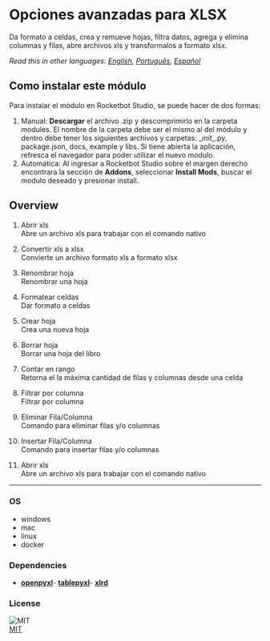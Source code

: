 



# Opciones avanzadas para XLSX
  
Da formato a celdas, crea y remueve hojas, filtra datos, agrega y elimina columnas y filas, abre archivos xls y transformalos a formato xlsx.  

*Read this in other languages: [English](README.md), [Português](README.pr.md), [Español](README.es.md)*

## Como instalar este módulo
  
Para instalar el módulo en Rocketbot Studio, se puede hacer de dos formas:
1. Manual: __Descargar__ el archivo .zip y descomprimirlo en la carpeta modules. El nombre de la carpeta debe ser el mismo al del módulo y dentro debe tener los siguientes archivos y carpetas: \__init__.py, package.json, docs, example y libs. Si tiene abierta la aplicación, refresca el navegador para poder utilizar el nuevo modulo.
2. Automática: Al ingresar a Rocketbot Studio sobre el margen derecho encontrara la sección de **Addons**, seleccionar **Install Mods**, buscar el modulo deseado y presionar install.  


## Overview


1. Abrir xls  
Abre un archivo xls para trabajar con el comando nativo

2. Convertir xls a xlsx  
Convierte un archivo formato xls a formato xlsx

3. Renombrar hoja  
Renombrar una hoja

4. Formatear celdas  
Dar formato a celdas

5. Crear hoja  
Crea una nueva hoja

6. Borrar hoja  
Borrar una hoja del libro

7. Contar en rango  
Retorna el la máxima cantidad de filas y columnas desde una celda

8. Filtrar por columna  
Filtrar por columna

9. Eliminar Fila/Columna  
Comando para eliminar filas y/o columnas

10. Insertar Fila/Columna  
Comando para insertar filas y/o columnas

11. Abrir xls  
Abre un archivo xls para trabajar con el comando nativo  




----
### OS

- windows
- mac
- linux
- docker

### Dependencies
- [**openpyxl**](https://pypi.org/project/openpyxl/)- [**tablepyxl**](https://pypi.org/project/tablepyxl/)- [**xlrd**](https://pypi.org/project/xlrd/)
### License
  
![MIT](https://camo.githubusercontent.com/107590fac8cbd65071396bb4d04040f76cde5bde/687474703a2f2f696d672e736869656c64732e696f2f3a6c6963656e73652d6d69742d626c75652e7376673f7374796c653d666c61742d737175617265)  
[MIT](http://opensource.org/licenses/mit-license.ph)